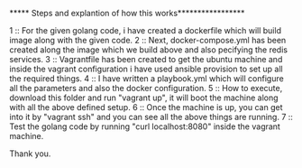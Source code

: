 ***** Steps and explantion of how this works*****************

1 :: For the given golang code, i have created a dockerfile which will build image along with the given code.
2 :: Next, docker-compose.yml has been created along the image which we build above and also pecifying the redis services.
3 :: Vagrantfile has been created to get the ubuntu machine and inside the vagrant configuration i have used ansible provision to set up all the required things.
4 :: I have written a playbook.yml which will configure all the parameters and also the docker configuration.
5 :: How to execute, download this folder and run "vagrant up", it will boot the machine along with all the above defined setup.
6 :: Once the machine is up, you can get into it by "vagrant ssh" and you can see all the above things are running.
7 :: Test the golang code by running "curl localhost:8080" inside the vagrant machine.


Thank you.

